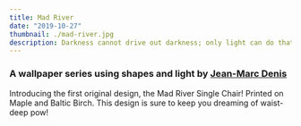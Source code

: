 ```yaml
---
title: Mad River
date: "2019-10-27"
thumbnail: ./mad-river.jpg
description: Darkness cannot drive out darkness; only light can do that. Hate cannot drive out hate; only love can do that.
---
```


### A wallpaper series using shapes and light by [Jean-Marc Denis](http://jmd.im/black)

Introducing the first original design, the Mad River Single Chair! Printed on Maple and Baltic Birch. This design is sure to keep you dreaming of waist-deep pow!